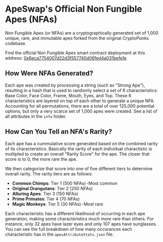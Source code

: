 # ApeSwap's Official Non Fungible Apes (NFAs)

Non Fungible Apes (or NFAs) are a cryptographically generated set of 1,000 unique, rare, and immutable apes forked from the original CryptoPunks codebase.

Find the official Non Fungible Apes smart contract deployment at this address: [0x6eca7754007d22d3f557740d06fed4a031befe1e](https://bscscan.com/token/0x6eca7754007d22d3f557740d06fed4a031befe1e)


## How Were NFAs Generated?

Each ape was created by processing a string (such as "Strong Ape"), resulting in a hash that is used to randomly select a set of 6 characteristics: Base Color, Face Color, Frame, Mouth, Eyes, and Top. These 6 characteristics are layered on top of each other to generate a unique NFA. Accounting for all permutations, there are a total of over 125,000 potential options, but only a very scarce set of 1,000 apes were created. See a list of all attributes in the `info` folder.


## How Can You Tell an NFA's Rarity?

Each ape has a cummulative score generated based on the combined rarity of its characteristics. Basically the rarity of each individual charactistic is multipled to create an overall "Rarity Score" for the ape. The closer that score is to 0, the more rare the ape. 

We then categorize that score into one of five different tiers to determine overall rarity. The rarity tiers are as follows:

- **Common Chimps**: Tier 1 (500 NFAs) - Most common
- **Original Orangutans**: Tier 2 (250 NFAs)
- **Alluring Apes**: Tier 3 (150 NFAs)
- **Prime Primates**: Tier 4 (70 NFAs)
- **Magic Monkeys**: Tier 5 (30 NFAs) - Most rare

Each characteristic has a different likelihood of occurring in each ape generation, making some characteristics much more rare than others. For instance, only 32 apes have lazer eyes and only 107 apes have sunglasses. You can see the full breakdown of how many occurances each characteristic has in the `apesAttributeStats.json` file.